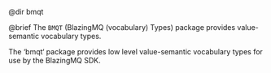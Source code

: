 @dir bmqt

@brief The `BMQT` (BlazingMQ (vocabulary) Types) package provides
value-semantic vocabulary types.

The ‘bmqt‘ package provides low level value-semantic vocabulary types for use
by the BlazingMQ SDK.

